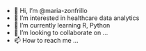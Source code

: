 - 👋 Hi, I’m @maria-zonfrillo
- 👀 I’m interested in healthcare data analytics
- 🌱 I’m currently learning R, Python
- 💞️ I’m looking to collaborate on ...
- 📫 How to reach me ...

<!---
maria-dimartino-zonfrillo/maria-dimartino-zonfrillo is a ✨ special ✨ repository because its `README.md` (this file) appears on your GitHub profile.
You can click the Preview link to take a look at your changes.
--->
